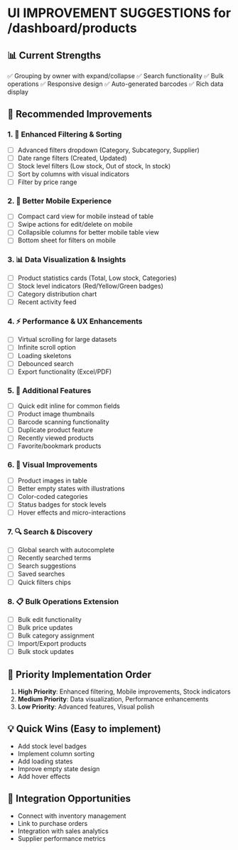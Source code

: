 # UI IMPROVEMENT SUGGESTIONS for /dashboard/products

## 📊 Current Strengths

✅ Grouping by owner with expand/collapse
✅ Search functionality
✅ Bulk operations
✅ Responsive design
✅ Auto-generated barcodes
✅ Rich data display

## 🚀 Recommended Improvements

### 1. 🎯 Enhanced Filtering & Sorting

-   [ ] Advanced filters dropdown (Category, Subcategory, Supplier)
-   [ ] Date range filters (Created, Updated)
-   [ ] Stock level filters (Low stock, Out of stock, In stock)
-   [ ] Sort by columns with visual indicators
-   [ ] Filter by price range

### 2. 📱 Better Mobile Experience

-   [ ] Compact card view for mobile instead of table
-   [ ] Swipe actions for edit/delete on mobile
-   [ ] Collapsible columns for better mobile table view
-   [ ] Bottom sheet for filters on mobile

### 3. 📊 Data Visualization & Insights

-   [ ] Product statistics cards (Total, Low stock, Categories)
-   [ ] Stock level indicators (Red/Yellow/Green badges)
-   [ ] Category distribution chart
-   [ ] Recent activity feed

### 4. ⚡ Performance & UX Enhancements

-   [ ] Virtual scrolling for large datasets
-   [ ] Infinite scroll option
-   [ ] Loading skeletons
-   [ ] Debounced search
-   [ ] Export functionality (Excel/PDF)

### 5. 🔧 Additional Features

-   [ ] Quick edit inline for common fields
-   [ ] Product image thumbnails
-   [ ] Barcode scanning functionality
-   [ ] Duplicate product feature
-   [ ] Recently viewed products
-   [ ] Favorite/bookmark products

### 6. 🎨 Visual Improvements

-   [ ] Product images in table
-   [ ] Better empty states with illustrations
-   [ ] Color-coded categories
-   [ ] Status badges for stock levels
-   [ ] Hover effects and micro-interactions

### 7. 🔍 Search & Discovery

-   [ ] Global search with autocomplete
-   [ ] Recently searched terms
-   [ ] Search suggestions
-   [ ] Saved searches
-   [ ] Quick filters chips

### 8. 📋 Bulk Operations Extension

-   [ ] Bulk edit functionality
-   [ ] Bulk price updates
-   [ ] Bulk category assignment
-   [ ] Import/Export products
-   [ ] Bulk stock updates

## 🎯 Priority Implementation Order

1. **High Priority**: Enhanced filtering, Mobile improvements, Stock indicators
2. **Medium Priority**: Data visualization, Performance enhancements
3. **Low Priority**: Advanced features, Visual polish

## 💡 Quick Wins (Easy to implement)

-   Add stock level badges
-   Implement column sorting
-   Add loading states
-   Improve empty state design
-   Add hover effects

## 🔗 Integration Opportunities

-   Connect with inventory management
-   Link to purchase orders
-   Integration with sales analytics
-   Supplier performance metrics
